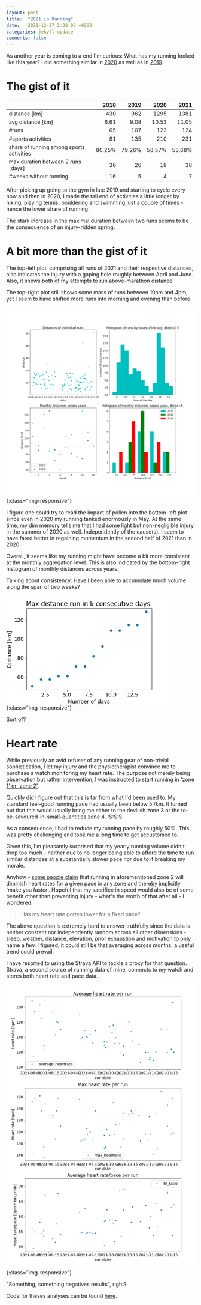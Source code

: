 ```yaml
---
layout: post
title:  "2021 in Running"
date:   2021-12-27 2:38:07 +0200
categories: jekyll update
comments: false
---
```


As another year is coming to a end I'm curious: What has my running looked like this year? I did something similar in [2020](http://kevinkle.in/jekyll/update/2020/12/26/2020_running.html) as well as in [2019](http://kevinkle.in/jekyll/update/2019/12/27/2019_running.html).

# The gist of it

|              |   2018 |   2019 |   2020 |   2021 |
|--------------|-------:|-------:|-------:|-------:|
| distance [km] |    430 |    962 |   1295 |   1381 |
| avg distance [km] |  6.61 |   9.08 |  10.53 |  11.05 |
| #runs | 65 | 107 | 123 | 124 |
| #sports activities | 81 | 135 | 210 | 231 |
| share of running among sports activities| 80.25% | 79.26% | 58.57% | 53.68%
| max duration between 2 runs [days] | 36 | 26 | 18 | 38 |
| #weeks without running | 16 | 5 | 4 | 7 |

After picking up going to the gym in late 2019 and starting to cycle every now and then in 2020, I made 
the tail end of activities a little longer by hiking, playing tennis, bouldering and swimming just a couple of times -
hence the lower share of running.

The stark increase in the maximal duration between two runs seems to be the consequence of an injury-ridden spring.

# A bit more than the gist of it

The top-left plot, comprising all runs of 2021 and their respective distances, also indicates the injury with a 
gaping hole roughly between April and June. Also, it shows both of my attempts to run above-marathon distance.

The top-right plot still shows some mass of runs between 10am and 4pm, yet I seem to have shifted more runs into morning and
evening than before.

![runs](/imgs/2021_running/2021_compiled_running.png){:class="img-responsive"}

I figure one could try to read the impact of pollen into the bottom-left plot - since even in 2020 my running tanked
enormously in May. At the same time, my dim memory tells me that I had some light but non-negligible injury in the
summer of 2020 as well. Independently of the cause(s), I seem to have fared better in regaining momentum in the second half
of 2021 than in 2020.

Overall, it seems like my running might have become a bit more consistent at the monthly aggregation level. This is also 
indicated by the bottom-right histogram of monthly distances across years.

Talking about consistency: Have I been able to accumulate much volume along the span of two weeks?

![consecutive days](/imgs/2021_running/2021_max_distance_consecutive_days.png){:class="img-responsive"}

Sort of?

# Heart rate
While previously an avid refuser of any running gear of non-trivial sophistication, I let my injury and the physiotherapist
convince me to purchase a watch monitoring my heart rate. The purpose not merely being observation
but rather intervention, I was instructed to start running in ['zone 1' or 'zone 2'](https://www.runnersworld.com/beginner/a20812270/should-i-do-heart-rate-training/).

Quickly did I figure out that this is far from what I'd been used to. My standard feel-good running pace had usually been
below 5'/km. It turned out that this would usually bring me either to the devilish zone 3 or the to-be-savoured-in-small-quantities zone 4. :S:S:S

As a consequence, I had to reduce my running pace by roughly 50%. This was pretty challenging and took me a long time to get accustomed to.

Given this, I'm pleasantly surprised that my yearly running volume didn't drop too much - neither due to no longer being able to afford the time to run similar distances 
at a substantially slower pace nor due to it breaking my morale.

Anyhow - [some people claim](https://www.youtube.com/watch?v=9fUvTtVfPzE&) that running in aforementioned zone 2 will diminish heart rates for a given pace in any zone and thereby implicitly 'make you faster'. Hopeful that my sacrifice in speed would also be of some benefit other than preventing injury - what's the worth of that after all - I wondered:

> Has my heart rate gotten lower for a fixed pace?

The above question is extremely hard to answer truthfully since the data is neither constant nor independently random across all other dimensions - sleep, weather, distance, elevation, prior
exhaustion and motivation to only name a few. I figured, it could still be that averaging across months, a useful trend could prevail.

I have resorted to using the Strava API to tackle a proxy for that question. Strava, a second source of running data of mine, connects to my watch and stores both
heart rate and pace data.

![heart rates](/imgs/2021_running/2021_heart_rates.png){:class="img-responsive"}

"Something, something negatives results", right?

Code for theses analyses can be found [here](https://github.com/kklein/gcal-analysis).












